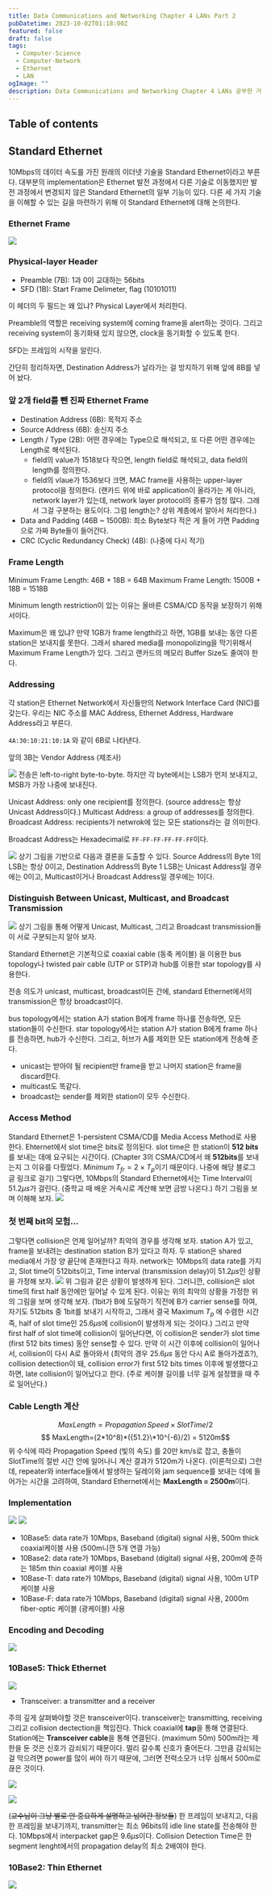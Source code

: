 ```yaml
---
title: Data Communications and Networking Chapter 4 LANs Part 2
pubDatetime: 2023-10-02T01:18:00Z
featured: false
draft: false
tags:
  - Computer-Science
  - Computer-Network
  - Ethernet
  - LAN
ogImage: ""
description: Data Communications and Networking Chapter 4 LANs 공부한 거 정리
---
```


## Table of contents

## Standard Ethernet

10Mbps의 데이터 속도를 가진 원래의 이더넷 기술을 Standard Ethernet이라고 부른다.
대부분의 implementation은 Ethernet 발전 과정에서 다른 기술로 이동했지만 발전 과정에서 변경되지 않은 Standard Ethernet의 일부 기능이 있다.
다른 세 가지 기술을 이해할 수 있는 길을 마련하기 위해 이 Standard Ethernet에 대해 논의한다.

### Ethernet Frame

![](/src/assets/image/data-communications-and-networking-chapter-4-lans-part2-1696177248832.jpeg)

### Physical-layer Header

- Preamble (7B): 1과 0이 교대하는 56bits
- SFD (1B): Start Frame Delimeter, flag (10101011)

이 헤더의 두 필드는 왜 있냐? Physical Layer에서 처리한다.

Preamble의 역할은 receiving system에 coming frame을 alert하는 것이다. 그리고 receiving system이 동기화돼 있지 않으면, clock을 동기화할 수 있도록 한다.

SFD는 프레임의 시작을 알린다.

간단히 정리하자면, Destination Address가 날라가는 걸 방지하기 위해 앞에 8B를 넣어 놨다.

### 앞 2개 field를 뺀 진짜 Ethernet Frame

- Destination Address (6B): 목적지 주소
- Source Address (6B): 송신지 주소
- Length / Type (2B): 어떤 경우에는 Type으로 해석되고, 또 다른 어떤 경우에는 Length로 해석된다.
  - field의 value가 1518보다 작으면, length field로 해석되고, data field의 length를 정의한다.
  - field의 vlaue가 1536보다 크면, MAC frame을 사용하는 upper-layer protocol을 정의한다. (랜카드 위에 바로 application이 올라가는 게 아니라, network layer가 있는데, network layer protocol의 종류가 엄청 많다. 그래서 그걸 구분하는 용도이다. 그럼 length는? 상위 계층에서 알아서 처리한다.)
- Data and Padding (46B ~ 1500B): 최소 Byte보다 적은 게 들어 가면 Padding으로 가짜 Byte들이 들어간다.
- CRC (Cyclic Redundancy Check) (4B): (나중에 다시 적기)

### Frame Length

Minimum Frame Length: 46B + 18B = 64B
Maximum Frame Length: 1500B + 18B = 1518B

Minimum length restriction이 있는 이유는 올바른 CSMA/CD 동작을 보장하기 위해서이다.

Maximum은 왜 있냐? 만약 1GB가 frame length라고 하면, 1GB를 보내는 동안 다른 station은 보내지를 못한다.
그래서 shared media를 monopolizing을 막기위해서 Maximum Frame Length가 있다.
그리고 랜카드의 메모리 Buffer Size도 줄여야 한다.

### Addressing

각 station은 Ethernet Network에서 자신들만의 Network Interface Card (NIC)를 갖는다.
우리는 NIC 주소를 MAC Address, Ethernet Address, Hardware Address라고 부른다.

`4A:30:10:21:10:1A` 와 같이 6B로 나타낸다.

앞의 3B는 Vendor Address (제조사)

![](/src/assets/image/data-communications-and-networking-chapter-4-lans-part2-1696220119713.jpeg)
전송은 left-to-right byte-to-byte. 하지만 각 byte에서는 LSB가 먼저 보내지고, MSB가 가장 나중에 보내진다.

Unicast Address: only one recipient를 정의한다. (source address는 항상 Unicast Address이다.)
Multicast Address: a group of addresses를 정의한다.
Broadcast Address: recipients가 netwrok에 있는 모든 stations라는 걸 의미한다.

Broadcast Address는 Hexadecimal로 `FF-FF-FF-FF-FF-FF`이다.

![](/src/assets/image/data-communications-and-networking-chapter-4-lans-part2-1696223467557.jpeg)
상기 그림을 기반으로 다음과 결론을 도출할 수 있다.
Source Address의 Byte 1의 LSB는 항상 0이고, Destination Address의 Byte 1 LSB는 Unicast Address일 경우에는 0이고, Multicast이거나 Broadcast Address일 경우에는 1이다.

### Distinguish Between Unicast, Multicast, and Broadcast Transmission

![](/src/assets/image/data-communications-and-networking-chapter-4-lans-part2-1696223903316.jpeg)
상기 그림을 통해 어떻게 Unicast, Multicast, 그리고 Broadcast transmission들이 서로 구분되는지 알아 보자.

Standard Ethernet은 기본적으로 coaxial cable (동축 케이블) 을 이용한 bus topology나 twisted pair cable (UTP or STP)과 hub를 이용한 star topology를 사용한다.

전송 의도가 unicast, multicast, broadcast이든 간에, standard Ethernet에서의 transmission은 항상 broadcast이다.

bus topology에서는 station A가 station B에게 frame 하나를 전송하면, 모든 station들이 수신한다.
star topology에서는 station A가 station B에게 frame 하나를 전송하면, hub가 수신한다.
그리고, 허브가 A를 제외한 모든 station에게 전송해 준다.

- unicast는 받아야 될 recipient만 frame을 받고 나머지 station은 frame을 discard한다.
- multicast도 똑같다.
- broadcast는 sender를 제외한 station이 모두 수신한다.

### Access Method

Standard Ethernet은 1-persistent CSMA/CD를 Media Access Method로 사용한다.
Ehternet에서 slot time은 bits로 정의된다.
slot time은 한 station이 **512 bits**를 보내는 데에 요구되는 시간이다. (Chapter 3의 CSMA/CD에서 왜 **512bits**를 보내는지 그 이유를 다뤘었다. $Minimum\;T_{fr}=2 \times T_p$이기 때문이다. 나중에 해당 블로그 글 링크로 걸기)
그렇다면, 10Mbps의 Standard Ethernet에서는 Time Interval이 51.2$\mu s$가 걸린다. (중학교 때 배운 거속시로 계산해 보면 금방 나온다.)
하기 그림을 보며 이해해 보자.
![](/src/assets/image/data-communications-and-networking-chapter-4-lans-part2-1696230966046.jpeg)

### 첫 번째 bit의 모험...

그렇다면 collision은 언제 일어날까?
최악의 경우를 생각해 보자.
station A가 있고, frame을 보내려는 destination station B가 있다고 하자.
두 station은 shared media에서 가장 양 끝단에 존재한다고 하자.
network는 10Mbps의 data rate를 가지고, Slot time이 512bits이고, Time interval (transmission delay)이 $51.2\mu s$인 상황을 가정해 보자.
![](/src/assets/image/data-communications-and-networking-chapter-4-lans-part2-1696235756573.jpeg)
위 그림과 같은 상황이 발생하게 된다.
그러니깐, collision은 slot time의 first half 동안에만 일어날 수 있게 된다.
이유는 위의 최악의 상황을 가정한 위의 그림을 보며 생각해 보자. (1bit가 B에 도달하기 직전에 B가 carrier sense를 하여, 자기도 512bits 중 1bit를 보내기 시작하고, 그래서 결국 Maximum $T_p$ 에 수렴한 시간 즉, half of slot time인 25.6$\mu s$에 collision이 발생하게 되는 것이다.)
그리고 만약 first half of slot time에 collision이 일어난다면, 이 collision은 sender가 slot time (first 512 bits times) 동안 sense할 수 있다.
만약 이 시간 이후에 collision이 일어나서, collision이 다시 A로 돌아와서 (최악의 경우 25.6$\mu s$ 동안 다시 A로 돌아가겠죠?), collision detection이 돼, collision error가 first 512 bits times 이후에 발생했다고 하면, late collision이 일어났다고 한다. (주로 케이블 길이를 너무 길게 설정했을 때 주로 일어난다.)

### Cable Length 계산

$$MaxLength=Propagation\,Speed \times SlotTime/2$$
$$ MaxLength=(2*10^8)*({51.2}\*10^{-6}/2) = 5120m$$
위 수식에 따라 Propagation Speed (빛의 속도) 를 20만 km/s로 잡고, 충돌이 SlotTime의 절반 시간 안에 일어나니 계산 결과가 5120m가 나온다. (이론적으로)
그런데, repeater와 interface들에서 발생하는 딜레이와 jam sequence를 보내는 데에 들어가는 시간을 고려하여, Standard Ethernet에서는
**MaxLength = 2500m**이다.

### Implementation

![](/src/assets/image/data-communications-and-networking-chapter-4-lans-part2-1696250622335.jpeg)
![](/src/assets/image/data-communications-and-networking-chapter-4-lans-part2-1696250662099.jpeg)

- 10Base5: data rate가 10Mbps, Baseband (digital) signal 사용, 500m thick coaxial케이블 사용 (500m니깐 5개 연결 가능)
- 10Base2: data rate가 10Mbps, Baseband (digital) signal 사용, 200m에 준하는 185m thin coaxial 케이블 사용
- 10Base-T: data rate가 10Mbps, Baseband (digital) signal 사용, 100m UTP 케이블 사용
- 10Base-F: data rate가 10Mbps, Baseband (digital) signal 사용, 2000m fiber-optic 케이블 (광케이블) 사용

### Encoding and Decoding

![](/src/assets/image/data-communications-and-networking-chapter-4-lans-part2-1696250805426.jpeg)

### 10Base5: Thick Ethernet

![](/src/assets/image/data-communications-and-networking-chapter-4-lans-part2-1696251379388.jpeg)

- Transceiver: a transmitter and a receiver

주의 깊게 살펴봐야할 것은 transceiver이다. transceiver는 transmitting, receiving 그리고 collision dectection을 책임진다.
Thick coaxial에 **tap**을 통해 연결된다.
Station에는 **Transceiver cable**을 통해 연결된다. (maximum 50m)
500m라는 제한을 둔 것은 신호가 감쇠되기 때문이다.
멀리 갈수록 신호가 줄어든다.
그만큼 감쇠되는 걸 막으려면 power를 많이 써야 하기 때문에, 그러면 전력소모가 너무 심해서 500m로 끊은 것이다.

![](/src/assets/image/data-communications-and-networking-chapter-4-lans-part2-1696252202825.jpeg)

![](/src/assets/image/data-communications-and-networking-chapter-4-lans-part2-1696252356082.jpeg)

(~~교수님이 그냥 별로 안 중요하게 설명하고 넘어간 정보들~~)
한 프레임이 보내지고, 다음 한 프레임을 보내기까지, transmitter는 최소 96bits의 idle line state를 전송해야 한다.
10Mbps에서 interpacket gap은 $9.6\mu s$이다.
Collision Detection Time은 한 segment lenght에서의 propagation delay의 최소 2배여야 한다.

### 10Base2: Thin Ethernet

![](/src/assets/image/data-communications-and-networking-chapter-4-lans-part2-1696254045937.jpeg)
